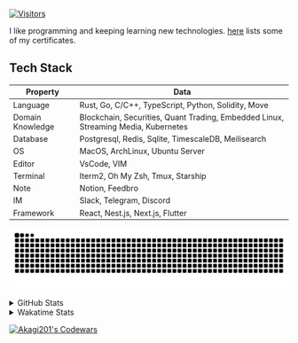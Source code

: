 <!-- markdownlint-disable MD041 MD010 MD033 -->
[![Visitors](https://api.visitorbadge.io/api/daily?path=Akagi201%2FAkagi201&label=Visitors%20Today&countColor=%2337d67a)](https://visitorbadge.io/status?path=Akagi201%2FAkagi201)

I like programming and keeping learning new technologies. [here](https://github.com/Akagi201/blockchain) lists some of my certificates.

## Tech Stack

| Property         	| Data                                                                               	|
|------------------	|------------------------------------------------------------------------------------	|
| Language         	| Rust, Go, C/C++, TypeScript, Python, Solidity, Move                                 |
| Domain Knowledge 	| Blockchain, Securities, Quant Trading, Embedded Linux, Streaming Media, Kubernetes 	|
| Database         	| Postgresql, Redis, Sqlite, TimescaleDB, Meilisearch                                 |
| OS               	| MacOS, ArchLinux, Ubuntu Server                                                     |
| Editor           	| VsCode, VIM                                                                        	|
| Terminal          | Iterm2, Oh My Zsh, Tmux, Starship                                                   |
| Note             	| Notion, Feedbro                                                                    	|
| IM               	| Slack, Telegram, Discord                                                            |
| Framework         | React, Nest.js, Next.js, Flutter                                                   	|

[![github contribution grid snake animation](https://raw.githubusercontent.com/Akagi201/Akagi201/output/github-contribution-grid-snake.svg#gh-light-mode-only)](https://github.com/Akagi201)

<details>
<summary>GitHub Stats</summary>
  <a href="https://github.com/Akagi201"><img alt="Profile Detail" src="https://raw.githubusercontent.com/Akagi201/Akagi201/master/profile-summary-card-output/dracula/0-profile-details.svg" /></a>
  <a href="https://github.com/Akagi201"><img alt="Github Stats" src="https://raw.githubusercontent.com/Akagi201/Akagi201/master/profile-summary-card-output/dracula/3-stats.svg" /></a>
  <a href="https://github.com/Akagi201"><img alt="Lang By Commits" src="https://raw.githubusercontent.com/Akagi201/Akagi201/master/profile-summary-card-output/dracula/2-most-commit-language.svg" /></a>
</details>

<details>
<summary>Wakatime Stats</summary>
<br>

<!--START_SECTION:waka-->

```txt
From: 28 January 2024 - To: 04 February 2024

Total Time: 56 hrs 34 mins

Other            41 hrs 43 mins  ██████████████████▒░░░░░░   73.74 %
sh               5 hrs 54 mins   ██▓░░░░░░░░░░░░░░░░░░░░░░   10.44 %
Rust             3 hrs 3 mins    █▒░░░░░░░░░░░░░░░░░░░░░░░   05.39 %
Solidity         1 hr 29 mins    ▓░░░░░░░░░░░░░░░░░░░░░░░░   02.63 %
Markdown         1 hr 24 mins    ▓░░░░░░░░░░░░░░░░░░░░░░░░   02.49 %
TOML             1 hr 6 mins     ▒░░░░░░░░░░░░░░░░░░░░░░░░   01.96 %
JavaScript       31 mins         ▒░░░░░░░░░░░░░░░░░░░░░░░░   00.93 %
TypeScript       16 mins         ░░░░░░░░░░░░░░░░░░░░░░░░░   00.49 %
Kconfig          11 mins         ░░░░░░░░░░░░░░░░░░░░░░░░░   00.33 %
JSON             8 mins          ░░░░░░░░░░░░░░░░░░░░░░░░░   00.26 %
```

<!--END_SECTION:waka-->

</details>

<a href="https://www.codewars.com/users/Akagi201"><img alt="Akagi201's Codewars" src="https://www.codewars.com/users/Akagi201/badges/small"></a>
